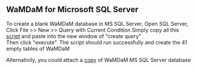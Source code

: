 ## WaMDaM for Microsoft SQL Server

To create a blank WaMDaM database in MS SQL Server, 
Open SQL Server, Click File >> New >> Query with Current Condition 
Simply copy all this [script](https://github.com/WamdamProject/WaMDaM_Information_Model/blob/master/schemas/MS_SQL_Server/WaMDaM_Nov2017_MSSQL.sql) and paste into the new window of "create query"  
Then click "execute". The script should run successfully and create the 41 empty tables of WaMDaM 

Alternativily, you could attach a [copy](/schemas/MS_SQL_Server/blank_db_copy) of WaMDaM MS SQL Server database

